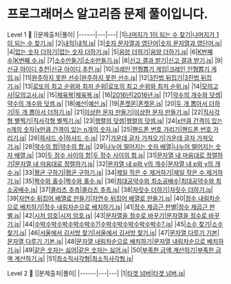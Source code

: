 # 프로그래머스 알고리즘 문제 풀이입니다.

Level 1 🥚
||문제출처|풀이|
|------|---|---|
|1|[나머지가 1이 되는 수 찾기](https://programmers.co.kr/learn/courses/30/lessons/87389)|[나머지가 1이 되는 수 찾기.js](https://github.com/1two13/Practice-Algorithm/blob/main/Lv.1/%F0%9F%99%86%F0%9F%8F%BB/%EB%82%98%EB%A8%B8%EC%A7%80%EA%B0%80%201%EC%9D%B4%20%EB%90%98%EB%8A%94%20%EC%88%98%20%EC%B0%BE%EA%B8%B0_%EC%9B%94%EA%B0%84%20%EC%BD%94%EB%93%9C%20%EC%B1%8C%EB%A6%B0%EC%A7%80%20%EC%8B%9C%EC%A6%8C3.js)|
|2|[내적](https://programmers.co.kr/learn/courses/30/lessons/70128)|[내적.js](https://github.com/1two13/Practice-Algorithm/blob/main/Lv.1/%F0%9F%99%86%F0%9F%8F%BB/%EB%82%B4%EC%A0%81_%EC%9B%94%EA%B0%84%20%EC%BD%94%EB%93%9C%20%EC%B1%8C%EB%A6%B0%EC%A7%80%20%EC%8B%9C%EC%A6%8C1.js)|
|3|[숫자 문자열과 영단어](https://programmers.co.kr/learn/courses/30/lessons/81301)|[숫자 문자열과 영단어.js](https://github.com/1two13/Practice-Algorithm/blob/main/Lv.1/%F0%9F%99%86%F0%9F%8F%BB/%EC%88%AB%EC%9E%90%20%EB%AC%B8%EC%9E%90%EC%97%B4%EA%B3%BC%20%EC%98%81%EB%8B%A8%EC%96%B4_2021%20%EC%B9%B4%EC%B9%B4%EC%98%A4%20%EC%B1%84%EC%9A%A9%EC%97%B0%EA%B3%84%ED%98%95%20%EC%9D%B8%ED%84%B4%EC%8B%AD%20copy.js)|
|4|[없는 숫자 더하기](https://programmers.co.kr/learn/courses/30/lessons/86051)|[없는 숫자 더하기.js](https://github.com/1two13/Practice-Algorithm/blob/main/Lv.1/%F0%9F%99%86%F0%9F%8F%BB/%EC%97%86%EB%8A%94%20%EC%88%AB%EC%9E%90%20%EB%8D%94%ED%95%98%EA%B8%B0_%EC%9B%94%EA%B0%84%20%EC%BD%94%EB%93%9C%20%EC%B1%8C%EB%A6%B0%EC%A7%80%20%EC%8B%9C%EC%A6%8C3.js)|
|5|[음양 더하기](https://programmers.co.kr/learn/courses/30/lessons/76501)|[음양 더하기.js](https://github.com/1two13/Practice-Algorithm/blob/main/Lv.1/%F0%9F%99%86%F0%9F%8F%BB/%EC%9D%8C%EC%96%91%20%EB%8D%94%ED%95%98%EA%B8%B0_%EC%9B%94%EA%B0%84%20%EC%BD%94%EB%93%9C%20%EC%B1%8C%EB%A6%B0%EC%A7%80%20%EC%8B%9C%EC%A6%8C2.js)|
|6|[K번째 수](https://programmers.co.kr/learn/courses/30/lessons/42748)|[K번째 수.js](https://github.com/1two13/Practice-Algorithm/blob/main/Lv.1/%F0%9F%99%86%F0%9F%8F%BB/K%EB%B2%88%EC%A7%B8%EC%88%98_%EC%A0%95%EB%A0%AC.js)|
|7|[소수만들기](https://programmers.co.kr/learn/courses/30/lessons/12977)|[소수만들기.js](https://github.com/1two13/Practice-Algorithm/blob/main/Lv.1/%F0%9F%98%B5/%EC%86%8C%EC%88%98%EB%A7%8C%EB%93%A4%EA%B8%B0.js)|
|8|[신고 결과 받기](https://programmers.co.kr/learn/courses/30/lessons/92334)|[신고 결과 받기.js](https://github.com/1two13/Programmers-Algorithm/commit/1af7ec9281570d5c110dcb995f746c0943fcee4d)|
|9|[신규 아이디 추천](https://programmers.co.kr/learn/courses/30/lessons/72410)|[신규 아이디 추천.js](https://github.com/1two13/Practice-Algorithm/blob/main/Lv.1/%F0%9F%98%B5/%EC%8B%A0%EA%B7%9C%20%EC%95%84%EC%9D%B4%EB%94%94%20%EC%B6%94%EC%B2%9C_2021%20KAKAO%20BLIND%20RECRUITMENT.js)|
|10|[크레인 인형뽑기 게임](https://programmers.co.kr/learn/courses/30/lessons/64061)|[크레인 인형뽑기 게임.js](https://github.com/1two13/Programmers-Algorithm/commit/7ea9c91e3c6cb4d6de7ef0105d558321a9f90437)|
|11|[완주하지 못한 선수](https://programmers.co.kr/learn/courses/30/lessons/42576)|[완주하지 못한 선수.js](https://github.com/1two13/Practice-Algorithm/blob/main/%EC%9E%AC%EB%8F%84%EC%A0%84/Lv.1/%F0%9F%99%86%F0%9F%8F%BB/%EC%99%84%EC%A3%BC%ED%95%98%EC%A7%80%20%EB%AA%BB%ED%95%9C%20%EC%84%A0%EC%88%98.js)|
|12|[3진법 뒤집기](https://programmers.co.kr/learn/courses/30/lessons/68935)|[3진법 뒤집기.js](https://github.com/1two13/Practice-Algorithm/blob/main/Lv.1/%F0%9F%99%86%F0%9F%8F%BB/3%EC%A7%84%EB%B2%95%20%EB%92%A4%EC%A7%91%EA%B8%B0.js)|
|13|[로또의 최고 순위와 최저 순위](https://programmers.co.kr/learn/courses/30/lessons/77484)|[로또의 최고 순위와 최저 순위.js](https://github.com/1two13/Practice-Algorithm/blob/main/%EC%9E%AC%EB%8F%84%EC%A0%84/Lv.1/%F0%9F%98%B5/%EB%A1%9C%EB%98%90%EC%9D%98%20%EC%B5%9C%EA%B3%A0%20%EC%88%9C%EC%9C%84%EC%99%80%20%EC%B5%9C%EC%A0%80%20%EC%88%9C%EC%9C%84.js)|
|14|[모의고사](https://programmers.co.kr/learn/courses/30/lessons/42840)|[모의고사.js](https://github.com/1two13/Practice-Algorithm/blob/main/Lv.1/%F0%9F%98%B5/%EB%AA%A8%EC%9D%98%EA%B3%A0%EC%82%AC.js)|
|15|[체육복](https://programmers.co.kr/learn/courses/30/lessons/42862)|[체육복.js](https://github.com/1two13/Practice-Algorithm/commit/c038f49898d81cfd885d9fd2f62269c0830205e8)|
|16|[2016년](https://programmers.co.kr/learn/courses/30/lessons/12901)|[2016년.js](https://github.com/1two13/Practice-Algorithm/blob/main/Lv.1/%F0%9F%99%86%F0%9F%8F%BB/2016%EB%85%84.js)|
|17|[약수의 개수와 덧셈](https://programmers.co.kr/learn/courses/30/lessons/77884)|[약수의 개수와 덧셈.js](https://github.com/1two13/Practice-Algorithm/commit/e9b72808eee525146213dbd1d7b125077ddaef59)|
|18|[예산](https://programmers.co.kr/learn/courses/30/lessons/12982)|[예산.js](https://github.com/1two13/Practice-Algorithm/commit/b4f79bc3fd31cd54037066e3ad99a2cfed9248b0)|
|19|[폰켓몬](https://programmers.co.kr/learn/courses/30/lessons/1845)|[폰켓몬.js](https://github.com/1two13/Practice-Algorithm/blob/main/Lv.1/%F0%9F%99%86%F0%9F%8F%BB/%ED%8F%B0%EC%BC%93%EB%AA%AC.js)|
|20|[두 개 뽑아서 더하기](https://programmers.co.kr/learn/courses/30/lessons/68644)|[두 개 뽑아서 더하기.js](https://github.com/1two13/Programmers-Algorithm/commit/4022f431f5a53e67df328958be059e02bba5d9e2#diff-54505b8735e6123acb22777fbab15621bec9830573672e15b402b97a113c97d1)|
|21|[이상한 문자 만들기](https://school.programmers.co.kr/learn/courses/30/lessons/12930)|[이상한 문자 만들기.js](https://github.com/1two13/Programmers-Algorithm/commit/e41db94400748d3d2d5d7c55e526921380336215)|
|22|[직사각형 별찍기](https://school.programmers.co.kr/learn/courses/30/lessons/12969)|[직사각형 별찍기.js](https://github.com/1two13/Programmers-Algorithm/commit/0aa37a23113c423294a74a67288b48a95023120c)|
|23|[행렬의 덧셈](https://school.programmers.co.kr/learn/courses/30/lessons/12950)|[행렬의 덧셈.js](https://github.com/1two13/Programmers-Algorithm/commit/ddcae6b271e07ec55dcb2901ca18845b1fcd2284)|
|24|[x만큼 간격이 있는 n개의 숫자](https://school.programmers.co.kr/learn/courses/30/lessons/12954)|[x만큼 간격이 있는 n개의 숫자.js](https://github.com/1two13/Programmers-Algorithm/commit/019a4c9ca5b7349283307eae3d49b2b38c2e4707)|
|25|[핸드폰 번호 가리기](https://school.programmers.co.kr/learn/courses/30/lessons/12948)|[핸드폰 번호 가리기.js](https://github.com/1two13/Programmers-Algorithm/commit/a5d952f4aaa5e5692ef4ce0c76b8b6ceac08b445)|
|26|[하샤드 수](https://school.programmers.co.kr/learn/courses/30/lessons/12947)|[하샤드 수.js](https://github.com/1two13/Programmers-Algorithm/commit/9e0f8a1c6953201725fe76b5c3187c63a980124d)|
|27|[가운데 글자 가져오기]()|[가운데 글자 가져오기.js](https://github.com/1two13/Programmers-Algorithm/commit/3728740d490f63d85e51b37e948141177fe0442e)|
|28|[약수의 합](https://school.programmers.co.kr/learn/courses/30/lessons/12928)|[약수의 합.js](https://github.com/1two13/Programmers-Algorithm/commit/07478c4024e4cc57b42a70c2024ebc294e70b2eb)|
|29|[나누어 떨어지는 숫자 배열](https://school.programmers.co.kr/learn/courses/30/lessons/12910)|[나누어 떨어지는 숫자 배열.js](https://github.com/1two13/Programmers-Algorithm/commit/fdf0b174f54d6e68143f88c62c6f2e077b41528a)|
|30|[두 정수 사이의 합](https://school.programmers.co.kr/learn/courses/30/lessons/12912)|[두 정수 사이의 합.js](https://github.com/1two13/Programmers-Algorithm/commit/28c45a08b6f1db1258e7d601451f737cfcc239a3)|
|31|[문자열 내 마음대로 정렬하기](https://school.programmers.co.kr/learn/courses/30/lessons/12915)|[문자열 내 마음대로 정렬하기.js](https://github.com/1two13/Programmers-Algorithm/commit/a9c2ec28e53168173155af37dc8428c54010b465)|
|32|[문자열 내 p와 y의 개수](https://school.programmers.co.kr/learn/courses/30/lessons/12916)|[문자열 내 p와 y의 개수.js](https://github.com/1two13/Programmers-Algorithm/commit/9efc9d0f062d0c902d13005ee44f3d038f77d23d)|
|33|[평균 구하기](https://school.programmers.co.kr/learn/courses/30/lessons/12944)|[평균 구하기.js](https://github.com/1two13/Programmers-Algorithm/commit/7432cc86729c01dad59c3c5df82e8a58f8e4151c)|
|34|[제일 작은 수 제거하기](https://school.programmers.co.kr/learn/courses/30/lessons/12935)|[제일 작은 수 제거하기.js](https://github.com/1two13/Programmers-Algorithm/commit/d462e7106ca384947610e9a77944af5a6d48cb52)|
|35|[짝수와 홀수](https://school.programmers.co.kr/learn/courses/30/lessons/12937)|[짝수와 홀수.js](https://github.com/1two13/Programmers-Algorithm/commit/6706f4a4a46bec3218c0b1a1306b940fb556755b)|
|36|[최대공약수와 최소공배수](https://school.programmers.co.kr/learn/courses/30/lessons/12940)|[최대공약수와 최소공배수.js](https://github.com/1two13/Programmers-Algorithm/commit/04c4cfa5a66344490082524848d6be017cab0ef6)|
|37|[콜라츠 추측](https://school.programmers.co.kr/learn/courses/30/lessons/12943)|[콜라츠 추측.js](https://github.com/1two13/Programmers-Algorithm/commit/d4b1d79e0a086abdaac7b1ed978a8ad611f581bb)|
|38|[자릿수 더하기](https://school.programmers.co.kr/learn/courses/30/lessons/12931)|[자릿수 더하기.js](https://github.com/1two13/Programmers-Algorithm/commit/877a4110584a441e9b7130773326076657becf76)|
|39|[자연수 뒤집어 배열로 만들기](https://school.programmers.co.kr/learn/courses/30/lessons/12932)|[자연수 뒤집어 배열로 만들기.js](https://github.com/1two13/Programmers-Algorithm/commit/177ab59b6f87496d531aa671aedd8dfeedc64da0)|
|40|[정수 내림차순으로 배치하기](https://school.programmers.co.kr/learn/courses/30/lessons/12933)|[정수 내림차순으로 배치하기.js](https://github.com/1two13/Programmers-Algorithm/commit/66352968a855a6b3097724ce6d9ab578a99a8a48)|
|41|[정수 제곱근 판별](https://school.programmers.co.kr/learn/courses/30/lessons/12934)|[정수 제곱근 판별.js](https://github.com/1two13/Programmers-Algorithm/commit/1c88e6d2b8a3e92b83b40881f7b671723f416119)|
|42|[시저 암호](https://school.programmers.co.kr/learn/courses/30/lessons/12926)|[시저 암호.js](https://github.com/1two13/Programmers-Algorithm/commit/45d969f08bdf4b0daeb80bd76c5bd51f4ef3c3e0)|
|43|[문자열을 정수로 바꾸기](https://school.programmers.co.kr/learn/courses/30/lessons/12925)|[문자열을 정수로 바꾸기.js](https://github.com/1two13/Programmers-Algorithm/commit/f9135277562c4c8c6acfb63e89457e5e9f202918)|
|44|[수박수박수박수박수박수?](https://school.programmers.co.kr/learn/courses/30/lessons/12922)|[수박수박수박수박수박수?.js](https://github.com/1two13/Programmers-Algorithm/commit/bbbf8d88ac565383b0804af067fc0fdb7b89e997)|
|45|[소수 찾기](https://school.programmers.co.kr/learn/courses/30/lessons/12921)|[소수 찾기.js](https://github.com/1two13/Programmers-Algorithm/commit/7f9712515dd09959b92a2ae3c352b3b1aa2f31ed)|
|46|[서울에서 김서방 찾기](https://school.programmers.co.kr/learn/courses/30/lessons/12919?language=javascript)|[서울에서 김서방 찾기.js](https://github.com/1two13/Programmers-Algorithm/commit/6084e98470e952aed4119bd2d400ac9e55488190)|
|47|[문자열 다루기 기본](https://school.programmers.co.kr/learn/courses/30/lessons/12918)|[문자열 다루기 기본.js](https://github.com/1two13/Programmers-Algorithm/commit/45f02d7753d580099d710d84442411aa9f7085d5)|
|48|[문자열 내림차순으로 배치하기](https://school.programmers.co.kr/learn/courses/30/lessons/12917)|[문자열 내림차순으로 배치하기.js](https://github.com/1two13/Programmers-Algorithm/commit/9c0bdbaa929596b53f725c3d6772d1fee6795693)|
|49|[같은 숫자는 싫어](https://school.programmers.co.kr/learn/courses/30/lessons/12906)|[같은 숫자는 싫어.js](https://github.com/1two13/Programmers-Algorithm/commit/b43cfc6856ae619de44301e7e6a4c0ceaa95faf1)|
|50|[부족한 금액 계산하기](https://school.programmers.co.kr/learn/courses/30/lessons/82612)|[부족한 금액 계산하기.js](https://github.com/1two13/Programmers-Algorithm/commit/e3aa5cc07535785c047940340be90fde531c2f84)|
|51|[최소직사각형](https://school.programmers.co.kr/learn/courses/30/lessons/86491)|[최소직사각형.js](https://github.com/1two13/Programmers-Algorithm/commit/e778b4f8809dff945efc2f130b1188742b34ab02)|

<!--|31|[]()|[.js]()|-->

Level 2 🐣
||문제출처|풀이|
|------|---|---|
|1|[타겟 넘버](https://programmers.co.kr/learn/courses/30/lessons/43165)|[타겟 넘버.js](https://github.com/1two13/Practice-Algorithm/blob/47550a48b9258a4bc99ae39a6440e67884d9a0b0/Lv.2/%F0%9F%98%B5/%ED%83%80%EA%B2%9F%20%EB%84%98%EB%B2%84.js)|
